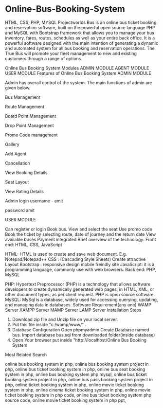 # Online-Bus-Booking-System
HTML, CSS, PHP, MYSQL
Projectworlds Bus is an online bus ticket booking and reservation software, built on the powerful open source language PHP and MySQL with Bootstrap framework that allows you to manage your bus inventory, fares, routes, schedules as well as your entire back office. It is a powerful software designed with the main intention of generating a dynamic and automated system for all bus booking and reservation operations. The True Bus will promote your fleet management to new and existing customers through a range of options.

Online Bus Booking System Modules
ADMIN MODULE
AGENT MODULE
USER MODULE
Features of Online Bus Booking System
ADMIN MODULE 

Admin has overall control of the system. The main functions of admin are given below.

Bus Management

Route Management

Board Point Management

Drop Point Management

Promo Code management

Gallery

Add Agent

Cancellation

View Booking Details

Seat Layout

View Rating Details

Admin login
username - amit

password amit

USER MODULE

Can register or login
Book bus.
View and select the seat
Use  promo code
Book the ticket by selecting route, date of journey and the return date
View available buses
Payment integrated
Brief overview of the technology:
Front end: HTML, CSS, JavaScript

HTML: HTML is used to create and save web document. E.g. Notepad/Notepad++
CSS : (Cascading Style Sheets) Create attractive Layout
Bootstrap : responsive design mobile freindly site
JavaScript: it is a programming language, commonly use with web browsers.
Back end: PHP, MySQL

PHP: Hypertext Preprocessor (PHP) is a technology that allows software developers to create dynamically generated web pages, in HTML, XML, or other document types, as per client request. PHP is open source software.
MySQL: MySql is a database, widely used for accessing querying, updating, and managing data in databases.
Software Requirement(any one)
WAMP Server
XAMPP Server
MAMP Server
LAMP Server
Installation Steps
1. Download zip file and Unzip file on your local server.
2. Put this file inside "c:/wamp/www/" .
3. Database Configuration
Open phpmyadmin
Create Database named bus.
Import database bus.sql from downloaded folder(inside database)
4. Open Your browser put inside "http://localhost/Online Bus Booking System

Most Related Search

online bus booking system in php,
online bus booking system project in php,
online bus ticket booking system in php,
online bus seat booking system in php,
online bus booking system php mysql,
online bus ticket booking system project in php,
online bus pass booking system project in php,
online ticket booking system in php,
online movie ticket booking system in php,
online cinema ticket booking system in php,
online movie ticket booking system in php code,
online bus ticket booking system php source code,
online movie ticket booking system in php ppt,
